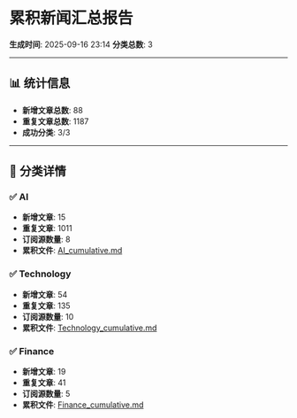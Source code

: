 # 累积新闻汇总报告

**生成时间**: 2025-09-16 23:14
**分类总数**: 3

---

## 📊 统计信息

- **新增文章总数**: 88
- **重复文章总数**: 1187
- **成功分类**: 3/3

---

## 📂 分类详情

### ✅ AI
- **新增文章**: 15
- **重复文章**: 1011
- **订阅源数量**: 8
- **累积文件**: [AI_cumulative.md](./AI_cumulative.md)

### ✅ Technology
- **新增文章**: 54
- **重复文章**: 135
- **订阅源数量**: 10
- **累积文件**: [Technology_cumulative.md](./Technology_cumulative.md)

### ✅ Finance
- **新增文章**: 19
- **重复文章**: 41
- **订阅源数量**: 5
- **累积文件**: [Finance_cumulative.md](./Finance_cumulative.md)
